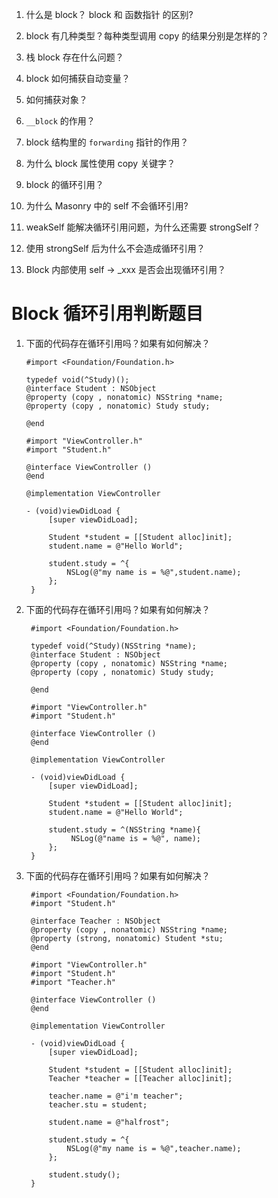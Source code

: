 1. 什么是 block？ block 和 函数指针 的区别? 

2. block 有几种类型？每种类型调用 copy 的结果分别是怎样的？

3. 栈 block 存在什么问题？

4. block 如何捕获自动变量？

5. 如何捕获对象？

6. `__block` 的作用？

7. block 结构里的 `forwarding` 指针的作用？

8. 为什么 block 属性使用 copy 关键字？

9.  block 的循环引用？

10. 为什么 Masonry 中的 self 不会循环引用? 

11. weakSelf 能解决循环引用问题，为什么还需要 strongSelf？

12. 使用 strongSelf 后为什么不会造成循环引用？

13. Block 内部使用 self -> _xxx 是否会出现循环引用？

# Block 循环引用判断题目

1. 下面的代码存在循环引用吗？如果有如何解决？
   
   ```objc
   #import <Foundation/Foundation.h>
   
   typedef void(^Study)();
   @interface Student : NSObject
   @property (copy , nonatomic) NSString *name;
   @property (copy , nonatomic) Study study;
   
   @end

   #import "ViewController.h"
   #import "Student.h"

   @interface ViewController ()
   @end

   @implementation ViewController

   - (void)viewDidLoad {
        [super viewDidLoad];
  
        Student *student = [[Student alloc]init];
        student.name = @"Hello World";

        student.study = ^{
            NSLog(@"my name is = %@",student.name);
        };
    }
   ```
2. 下面的代码存在循环引用吗？如果有如何解决？
   
   ```objc
    #import <Foundation/Foundation.h>

    typedef void(^Study)(NSString *name);
    @interface Student : NSObject
    @property (copy , nonatomic) NSString *name;
    @property (copy , nonatomic) Study study;

    @end

    #import "ViewController.h"
    #import "Student.h"

    @interface ViewController ()
    @end

    @implementation ViewController

    - (void)viewDidLoad {
        [super viewDidLoad];

        Student *student = [[Student alloc]init];
        student.name = @"Hello World";

        student.study = ^(NSString *name){
             NSLog(@"name is = %@", name);
        };
    }
   ```

3. 下面的代码存在循环引用吗？如果有如何解决？
   
   ```objc
    #import <Foundation/Foundation.h>
    #import "Student.h"

    @interface Teacher : NSObject
    @property (copy , nonatomic) NSString *name;
    @property (strong, nonatomic) Student *stu;
    @end

    #import "ViewController.h"
    #import "Student.h"
    #import "Teacher.h"

    @interface ViewController ()
    @end

    @implementation ViewController

    - (void)viewDidLoad {
        [super viewDidLoad];
    
        Student *student = [[Student alloc]init];
        Teacher *teacher = [[Teacher alloc]init];
    
        teacher.name = @"i'm teacher";
        teacher.stu = student;
    
        student.name = @"halfrost";
   
        student.study = ^{
            NSLog(@"my name is = %@",teacher.name);
        };
    
        student.study();
    }

   ```